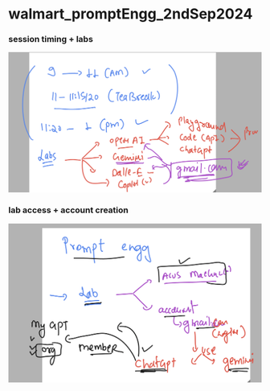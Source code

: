 # walmart_promptEngg_2ndSep2024

### session timing + labs 

<img src="plan.png">

### lab access + account creation 

<img src="lab1.png">

